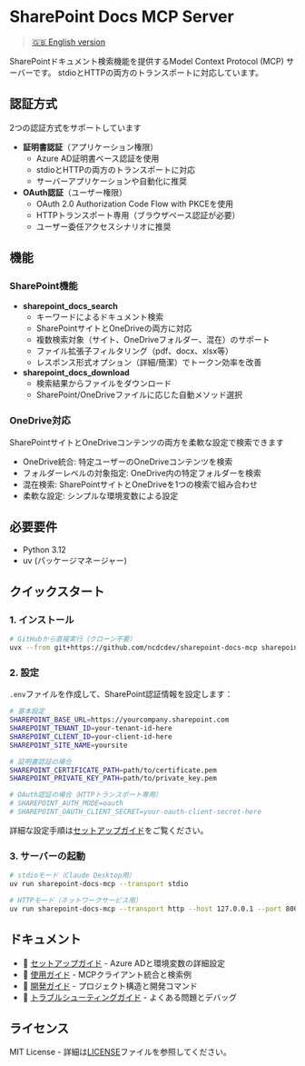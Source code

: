# SharePoint Docs MCP Server

> [🇬🇧 English version](README.md)

SharePointドキュメント検索機能を提供するModel Context Protocol (MCP) サーバーです。
stdioとHTTPの両方のトランスポートに対応しています。

## 認証方式

2つの認証方式をサポートしています

- **証明書認証**（アプリケーション権限）
  - Azure AD証明書ベース認証を使用
  - stdioとHTTPの両方のトランスポートに対応
  - サーバーアプリケーションや自動化に推奨
- **OAuth認証**（ユーザー権限）
  - OAuth 2.0 Authorization Code Flow with PKCEを使用
  - HTTPトランスポート専用（ブラウザベース認証が必要）
  - ユーザー委任アクセスシナリオに推奨

## 機能

### SharePoint機能

- **sharepoint_docs_search**
  - キーワードによるドキュメント検索
  - SharePointサイトとOneDriveの両方に対応
  - 複数検索対象（サイト、OneDriveフォルダー、混在）のサポート
  - ファイル拡張子フィルタリング（pdf、docx、xlsx等）
  - レスポンス形式オプション（詳細/簡潔）でトークン効率を改善
- **sharepoint_docs_download**
  - 検索結果からファイルをダウンロード
  - SharePoint/OneDriveファイルに応じた自動メソッド選択

### OneDrive対応

SharePointサイトとOneDriveコンテンツの両方を柔軟な設定で検索できます

- OneDrive統合: 特定ユーザーのOneDriveコンテンツを検索
- フォルダーレベルの対象指定: OneDrive内の特定フォルダーを検索
- 混在検索: SharePointサイトとOneDriveを1つの検索で組み合わせ
- 柔軟な設定: シンプルな環境変数による設定

## 必要要件

- Python 3.12
- uv (パッケージマネージャー)

## クイックスタート

### 1. インストール

```bash
# GitHubから直接実行（クローン不要）
uvx --from git+https://github.com/ncdcdev/sharepoint-docs-mcp sharepoint-docs-mcp --transport stdio
```

### 2. 設定

`.env`ファイルを作成して、SharePoint認証情報を設定します：

```bash
# 基本設定
SHAREPOINT_BASE_URL=https://yourcompany.sharepoint.com
SHAREPOINT_TENANT_ID=your-tenant-id-here
SHAREPOINT_CLIENT_ID=your-client-id-here
SHAREPOINT_SITE_NAME=yoursite

# 証明書認証の場合
SHAREPOINT_CERTIFICATE_PATH=path/to/certificate.pem
SHAREPOINT_PRIVATE_KEY_PATH=path/to/private_key.pem

# OAuth認証の場合（HTTPトランスポート専用）
# SHAREPOINT_AUTH_MODE=oauth
# SHAREPOINT_OAUTH_CLIENT_SECRET=your-oauth-client-secret-here
```

詳細な設定手順は[セットアップガイド](docs/setup_ja.md)をご覧ください。

### 3. サーバーの起動

```bash
# stdioモード（Claude Desktop用）
uv run sharepoint-docs-mcp --transport stdio

# HTTPモード（ネットワークサービス用）
uv run sharepoint-docs-mcp --transport http --host 127.0.0.1 --port 8000
```

## ドキュメント

- 📘 [セットアップガイド](docs/setup_ja.md) - Azure ADと環境変数の詳細設定
- 📗 [使用ガイド](docs/usage_ja.md) - MCPクライアント統合と検索例
- 📙 [開発ガイド](docs/development_ja.md) - プロジェクト構造と開発コマンド
- 📕 [トラブルシューティングガイド](docs/troubleshooting_ja.md) - よくある問題とデバッグ

## ライセンス

MIT License - 詳細は[LICENSE](LICENSE)ファイルを参照してください。
